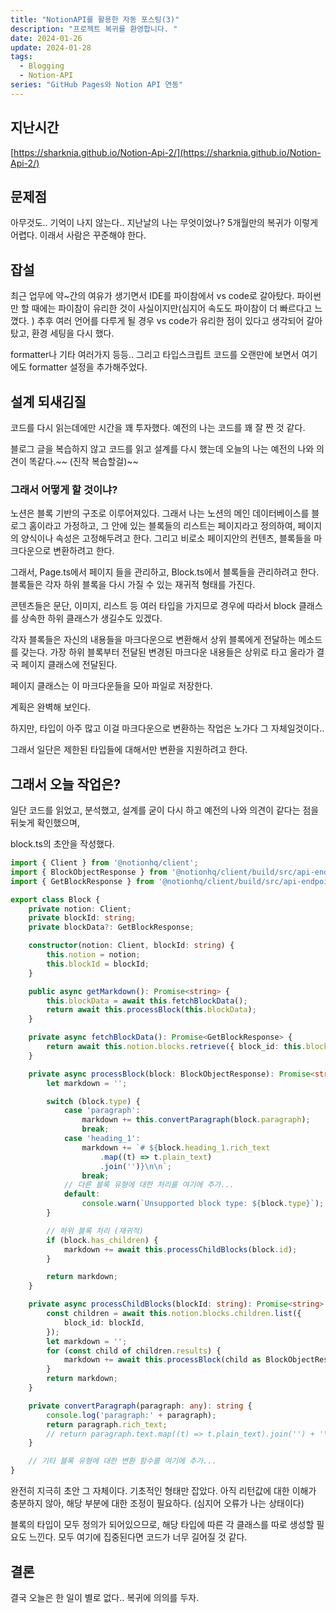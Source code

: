 ```yaml
---
title: "NotionAPI를 활용한 자동 포스팅(3)"
description: "프로젝트 복귀를 환영합니다. "
date: 2024-01-26
update: 2024-01-28
tags:
  - Blogging
  - Notion-API
series: "GitHub Pages와 Notion API 연동"
---
```

## 지난시간

[https://sharknia.github.io/Notion-Api-2/](https://sharknia.github.io/Notion-Api-2/)

## 문제점

아무것도.. 기억이 나지 않는다.. 지난날의 나는 무엇이었나? 5개월만의 복귀가 이렇게 어렵다. 이래서 사람은 꾸준해야 한다. 

## 잡설

최근 업무에 약~간의 여유가 생기면서 IDE를 파이참에서 vs code로 갈아탔다. 파이썬만 할 때에는 파이참이 유리한 것이 사실이지만(심지어 속도도 파이참이 더 빠르다고 느꼈다. ) 추후 여러 언어를 다루게 될 경우 vs code가 유리한 점이 있다고 생각되어 갈아탔고, 환경 세팅을 다시 했다. 

formatter나 기타 여러가지 등등.. 그리고 타입스크립트 코드를 오랜만에 보면서 여기에도 formatter 설정을 추가해주었다. 

## 설계 되새김질

코드를 다시 읽는데에만 시간을 꽤 투자했다. 예전의 나는 코드를 꽤 잘 짠 것 같다. 

블로그 글을 복습하지 않고 코드를 읽고 설계를 다시 했는데 오늘의 나는 예전의 나와 의견이 똑같다.~~ (진작 복습할걸)~~

### 그래서 어떻게 할 것이냐? 

노션은 블록 기반의 구조로 이루어져있다. 그래서 나는 노션의 메인 데이터베이스를 블로그 홈이라고 가정하고, 그 안에 있는 블록들의 리스트는 페이지라고 정의하여, 페이지의 양식이나 속성은 고정해두려고 한다. 그리고 비로소 페이지안의 컨텐츠, 블록들을 마크다운으로 변환하려고 한다. 

그래서, Page.ts에서 페이지 들을 관리하고, Block.ts에서 블록들을 관리하려고 한다. 블록들은 각자 하위 블록을 다시 가질 수 있는 재귀적 형태를 가진다. 

콘텐츠들은 문단, 이미지, 리스트 등 여러 타입을 가지므로 경우에 따라서 block 클래스를 상속한 하위 클래스가 생길수도 있겠다. 

각자 블록들은 자신의 내용들을 마크다운으로 변환해서 상위 블록에게 전달하는 메소드를 갖는다. 가장 하위 블록부터 전달된 변경된 마크다운 내용들은 상위로 타고 올라가 결국 페이지 클래스에 전달된다. 

페이지 클래스는 이 마크다운들을 모아 파일로 저장한다. 

계획은 완벽해 보인다. 

하지만, 타입이 아주 많고 이걸 마크다운으로 변환하는 작업은 노가다 그 자체일것이다.. 

그래서 일단은 제한된 타입들에 대해서만 변환을 지원하려고 한다. 

## 그래서 오늘 작업은? 

일단 코드를 읽었고, 분석했고, 설계를 굳이 다시 하고 예전의 나와 의견이 같다는 점을 뒤늦게 확인했으며, 

block.ts의 초안을 작성했다. 

```typescript
import { Client } from '@notionhq/client';
import { BlockObjectResponse } from '@notionhq/client/build/src/api-endpoints';
import { GetBlockResponse } from '@notionhq/client/build/src/api-endpoints';

export class Block {
    private notion: Client;
    private blockId: string;
    private blockData?: GetBlockResponse;

    constructor(notion: Client, blockId: string) {
        this.notion = notion;
        this.blockId = blockId;
    }

    public async getMarkdown(): Promise<string> {
        this.blockData = await this.fetchBlockData();
        return await this.processBlock(this.blockData);
    }

    private async fetchBlockData(): Promise<GetBlockResponse> {
        return await this.notion.blocks.retrieve({ block_id: this.blockId });
    }

    private async processBlock(block: BlockObjectResponse): Promise<string> {
        let markdown = '';

        switch (block.type) {
            case 'paragraph':
                markdown += this.convertParagraph(block.paragraph);
                break;
            case 'heading_1':
                markdown += `# ${block.heading_1.rich_text
                    .map((t) => t.plain_text)
                    .join('')}\n\n`;
                break;
            // 다른 블록 유형에 대한 처리를 여기에 추가...
            default:
                console.warn(`Unsupported block type: ${block.type}`);
        }

        // 하위 블록 처리 (재귀적)
        if (block.has_children) {
            markdown += await this.processChildBlocks(block.id);
        }

        return markdown;
    }

    private async processChildBlocks(blockId: string): Promise<string> {
        const children = await this.notion.blocks.children.list({
            block_id: blockId,
        });
        let markdown = '';
        for (const child of children.results) {
            markdown += await this.processBlock(child as BlockObjectResponse);
        }
        return markdown;
    }

    private convertParagraph(paragraph: any): string {
        console.log('paragraph:' + paragraph);
        return paragraph.rich_text;
        // return paragraph.text.map((t) => t.plain_text).join('') + '\n\n';
    }

    // 기타 블록 유형에 대한 변환 함수를 여기에 추가...
}
```

완전히 지극히 초안 그 자체이다. 기초적인 형태만 잡았다. 아직 리턴값에 대한 이해가 충분하지 않아, 해당 부분에 대한 조정이 필요하다. (심지어 오류가 나는 상태이다)

블록의 타입이 모두 정의가 되어있으므로, 해당 타입에 따른 각 클래스를 따로 생성할 필요도 느낀다. 모두 여기에 집중된다면 코드가 너무 길어질 것 같다. 

## 결론

결국 오늘은 한 일이 별로 없다.. 복귀에 의의를 두자. 

